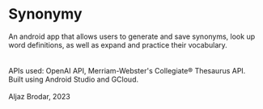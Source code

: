 # Synonymy
An android app that allows users to generate and save synonyms, look up word definitions, as well as expand and practice their vocabulary. <br />
<br />
<br />
APIs used: OpenAI API, Merriam-Webster's Collegiate® Thesaurus API. <br />
Built using Android Studio and GCloud.<br />
<br />
Aljaz Brodar, 2023

